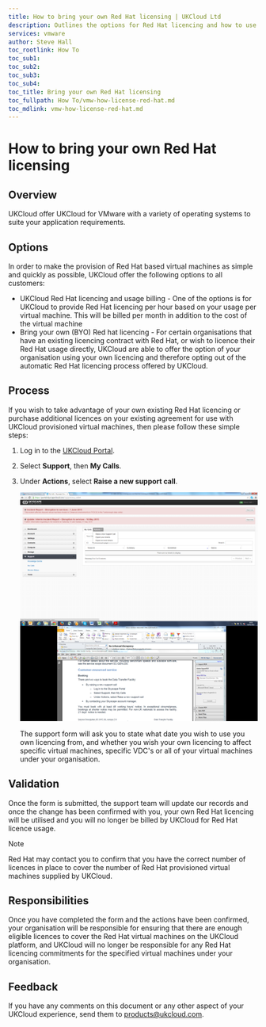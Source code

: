 ```yaml
---
title: How to bring your own Red Hat licensing | UKCloud Ltd
description: Outlines the options for Red Hat licencing and how to use your own licencing
services: vmware
author: Steve Hall
toc_rootlink: How To
toc_sub1: 
toc_sub2:
toc_sub3:
toc_sub4:
toc_title: Bring your own Red Hat licensing
toc_fullpath: How To/vmw-how-license-red-hat.md
toc_mdlink: vmw-how-license-red-hat.md
---
```


# How to bring your own Red Hat licensing

## Overview

UKCloud offer UKCloud for VMware with a variety of operating systems to suite your application requirements.

## Options

In order to make the provision of Red Hat based virtual machines as simple and quickly as possible, UKCloud offer the following options to all customers:

- UKCloud Red Hat licencing and usage billing - One of the options is for UKCloud to provide Red Hat licencing per hour based on your usage per virtual machine. This will be billed per month in addition to the cost of the virtual machine
- Bring your own (BYO) Red hat licencing - For certain organisations that have an existing licencing contract with Red Hat, or wish to licence their Red Hat usage directly, UKCloud are able to offer the option of your organisation using your own licencing and therefore opting out of the automatic Red Hat licencing process offered by UKCloud.

## Process

If you wish to take advantage of your own existing Red Hat licencing or purchase additional licences on your existing agreement for use with UKCloud provisioned virtual machines, then please follow these simple steps:

1. Log in to the [UKCloud Portal](https://portal.ukcloud.com/login).

2. Select **Support**, then **My Calls**.

3. Under **Actions**, select **Raise a new support call**.

    ![Raising a support call](images/redhat-image-1.png)

    The support form will ask you to state what date you wish to use you own licencing from, and whether you wish your own licencing to affect specific virtual machines, specific VDC's or all of your virtual machines under your organisation.

## Validation

Once the form is submitted, the support team will update our records and once the change has been confirmed with you, your own Red Hat licencing will be utilised and you will no longer be billed by UKCloud for Red Hat licence usage.

> [!NOTE]
> Red Hat may contact you to confirm that you have the correct number of licences in place to cover the number of Red Hat provisioned virtual machines supplied by UKCloud.

## Responsibilities

Once you have completed the form and the actions have been confirmed, your organisation will be responsible for ensuring that there are enough eligible licences to cover the Red Hat virtual machines on the UKCloud platform, and UKCloud will no longer be responsible for any Red Hat licencing commitments for the specified virtual machines under your organisation.

## Feedback

If you have any comments on this document or any other aspect of your UKCloud experience, send them to <products@ukcloud.com>.
